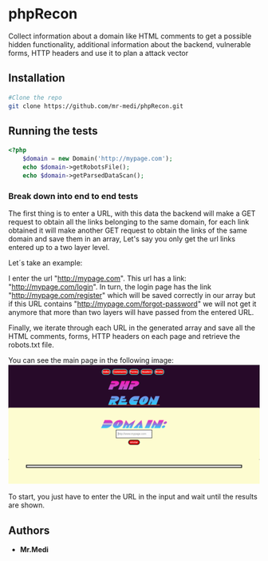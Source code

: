# phpRecon

Collect information about a domain like HTML comments to get a possible hidden functionality, additional information about the backend, vulnerable forms, HTTP headers and use it to plan a attack vector

## Installation

```bash
#Clone the repo
git clone https://github.com/mr-medi/phpRecon.git
```

## Running the tests

``` php
<?php
	$domain = new Domain('http://mypage.com');
	echo $domain->getRobotsFile();
	echo $domain->getParsedDataScan();

```

### Break down into end to end tests


The first thing is to enter a URL, with this data the backend will make a GET request to obtain all the links belonging to the same domain, for each link obtained it will make another GET request to obtain the links of the same domain and save them in an array, Let's say you only get the url links entered up to a two layer level.

Let´s take an example:

I enter the url "http://mypage.com".
This url has a link:
"http://mypage.com/login".
In turn, the login page has the link "http://mypage.com/register" which will be saved correctly in our array but if this URL contains "http://mypage.com/forgot-password" we will not get it anymore that more than two layers will have passed from the entered URL.

Finally, we iterate through each URL in the generated array and save all the HTML comments, forms, HTTP headers on each page and
 retrieve the robots.txt file.

You can see the main page in the following image:
![Index page](https://github.com/mr-medi/phpRecon/blob/master/assets/images/page.png?raw=true)

To start, you just have to enter the URL in the input and wait until the results are shown.

## Authors

* **Mr.Medi**
